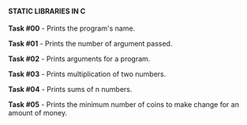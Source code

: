 #### STATIC LIBRARIES IN C

**Task #00** - Prints the program's name.

**Task #01** - Prints the number of argument passed.

**Task #02** - Prints arguments for a program.

**Task #03** - Prints multiplication of two numbers.

**Task #04** - Prints sums of n numbers.

**Task #05** - Prints the minimum number of coins to make change for an amount of money.